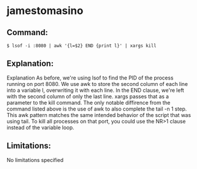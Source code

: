 # jamestomasino

## Command:
```
$ lsof -i :8080 | awk '{l=$2} END {print l}' | xargs kill
```

## Explanation:
Explanation
As before, we're using lsof to find the PID of the process running on port 8080. We use awk to store the second column of each line into a variable l, overwriting it with each line. In the END clause, we're left with the second column of only the last line. xargs passes that as a parameter to the kill command.
The only notable diffirence from the command listed above is the use of awk to also complete the tail -n 1 step. This awk pattern matches the same intended behavior of the script that was using tail. To kill all processes on that port, you could use the NR>1 clause instead of the variable loop.

## Limitations:
No limitations specified

